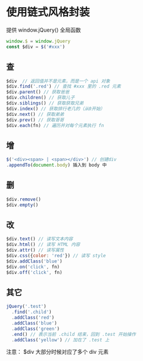 # 使用链式风格封装
提供 window.jQuery() 全局函数

```js
window.$ = window.jQuery
const $div = $('#xxx')
```

## 查
```js
$div  // 返回值并不是元素，而是一个 api 对象
$div.find('.red') // 查找 #xxx 里的 .red 元素
$div.parent() // 获取爸爸
$div.children() // 获取儿子
$div.siblings() // 获取获取兄弟
$div.index() // 获取排行老几的（从0开始）
$div.next() // 获取弟弟
$div.prev() // 获取哥哥
$div.each(fn) // 遍历并对每个元素执行 fn
```

## 增
```js
$('<div><span> | <span></div>') // 创建div
.appendTo(document.body) 插入到 body 中
```

## 删
```js
$div.remove()
$div.empty()
```

## 改
```js
$div.text() // 读写文本内容
$div.html() // 读写 HTML 内容
$div.attr() // 读写属性
$div.css({color: 'red'}) // 读写 style
$div.addClass('blue')
$div.on('click', fn)
$div.off('click', fn)
```

## 其它
```js
jQuery('.test')
  .find('.child')
  .addClass('red')
  .addClass('blue')
  .addClass('green')
  .end() // 表示当前 .child 结束，回到 .test 开始操作
  .addClass('yellow') // 加在了 .test 上
```

注意： $div 大部分时候对应了多个 div 元素
